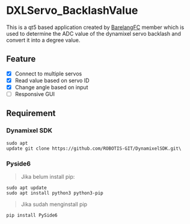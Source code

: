# DXLServo_BacklashValue
This is a qt5 based application created by [BarelangFC](https://github.com/BarelangFC) member which is used to determine the ADC value of the dynamixel servo backlash and convert it into a degree value.

## Feature
- [x] Connect to multiple servos
- [x] Read value based on servo ID
- [x] Change angle based on input
- [ ] Responsive GUI

## Requirement
### Dynamixel SDK
```
sudo apt 
update git clone https://github.com/ROBOTIS-GIT/DynamixelSDK.git\ 
```

### Pyside6
> Jika belum install pip:
```
sudo apt update
sudo apt install python3 python3-pip
```

> Jika sudah menginstall pip
```
pip install PySide6
```

